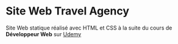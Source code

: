 # Site Web Travel Agency

Site Web statique réalisé avec HTML et CSS à la suite du cours de **Développeur Web** sur [Udemy](https://www.udemy.com/course/formation-developpeur-web/)


